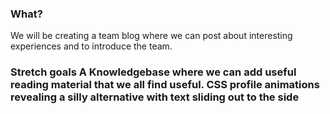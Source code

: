 <h3> What? </h3>
We will be creating a team blog where we can post about interesting experiences and to introduce the team.

<h3> Stretch goals </h33>
A Knowledgebase where we can add useful reading material that we all find useful.
CSS profile animations revealing a silly alternative with text sliding out to the side
